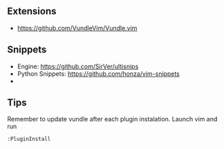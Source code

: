 
Extensions
----------
* https://github.com/VundleVim/Vundle.vim

Snippets
--------
* Engine: https://github.com/SirVer/ultisnips
* Python Snippets: https://github.com/honza/vim-snippets
* 

Tips
----
Remember to update vundle after each plugin instalation. Launch vim and run

```vim
:PluginInstall
```
